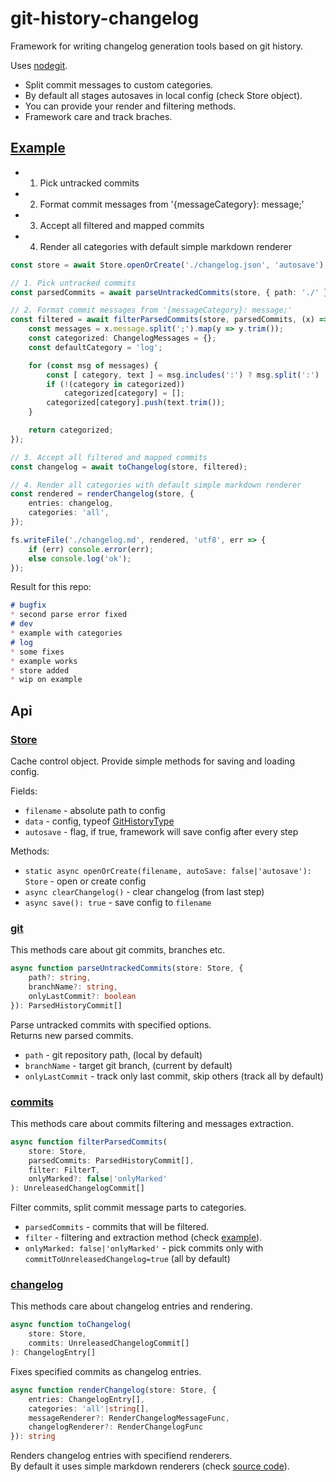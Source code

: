# git-history-changelog

Framework for writing changelog generation tools based on git history.

Uses [nodegit](http://www.nodegit.org/).

* Split commit messages to custom categories.
* By default all stages autosaves in local config (check Store object).
* You can provide your render and filtering methods.
* Framework care and track braches.

## [Example](src/example/example.ts)

* 1. Pick untracked commits
* 2. Format commit messages from '{messageCategory}: message;'
* 3. Accept all filtered and mapped commits
* 4. Render all categories with default simple markdown renderer

```ts
const store = await Store.openOrCreate('./changelog.json', 'autosave');

// 1. Pick untracked commits
const parsedCommits = await parseUntrackedCommits(store, { path: './' });

// 2. Format commit messages from '{messageCategory}: message;'
const filtered = await filterParsedCommits(store, parsedCommits, (x) => {
    const messages = x.message.split(';').map(y => y.trim());
    const categorized: ChangelogMessages = {};
    const defaultCategory = 'log';

    for (const msg of messages) {
        const [ category, text ] = msg.includes(':') ? msg.split(':') : [ defaultCategory, msg ];
        if (!(category in categorized))
            categorized[category] = [];
        categorized[category].push(text.trim());
    }

    return categorized;
});

// 3. Accept all filtered and mapped commits
const changelog = await toChangelog(store, filtered);

// 4. Render all categories with default simple markdown renderer
const rendered = renderChangelog(store, {
    entries: changelog,
    categories: 'all',
});

fs.writeFile('./changelog.md', rendered, 'utf8', err => {
    if (err) console.error(err);
    else console.log('ok');
});
```

Result for this repo:

```md
# bugfix  
* second parse error fixed  
# dev  
* example with categories  
# log  
* some fixes  
* example works  
* store added  
* wip on example
```

## Api

### [Store](src/store.ts)

Cache control object. Provide simple methods for saving and loading config.

Fields:
* `filename` - absolute path to config
* `data` - config, typeof [GitHistoryType](src/types.ts)
* `autosave` - flag, if true, framework will save config after every step

Methods:
* `static async openOrCreate(filename, autoSave: false|'autosave'): Store` - open or create config
* `async clearChangelog()` - clear changelog (from last step)
* `async save(): true` - save config to `filename`

### [git](src/git.ts)

This methods care about git commits, branches etc.

```ts
async function parseUntrackedCommits(store: Store, {
    path?: string,
    branchName?: string,
    onlyLastCommit?: boolean
}): ParsedHistoryCommit[]
```

Parse untracked commits with specified options.  
Returns new parsed commits.

* `path` - git repository path, (local by default)
* `branchName` - target git branch, (current by default)
* `onlyLastCommit` - track only last commit, skip others (track all by default)

### [commits](src/commits.ts)

This methods care about commits filtering and messages extraction.

```ts
async function filterParsedCommits(
    store: Store,
    parsedCommits: ParsedHistoryCommit[],
    filter: FilterT,
    onlyMarked?: false|'onlyMarked'
): UnreleasedChangelogCommit[]
```

Filter commits, split commit message parts to categories.

* `parsedCommits` - commits that will be filtered.
* `filter` - filtering and extraction method (check [example](src/example/example.ts)).
* `onlyMarked: false|'onlyMarked'` - pick commits only with `commitToUnreleasedChangelog=true` (all by default)

### [changelog](src/changelog.ts)

This methods care about changelog entries and rendering.

```ts
async function toChangelog(
    store: Store,
    commits: UnreleasedChangelogCommit[]
): ChangelogEntry[]
```

Fixes specified commits as changelog entries.

```ts
async function renderChangelog(store: Store, {
    entries: ChangelogEntry[],
    categories: 'all'|string[],
    messageRenderer?: RenderChangelogMessageFunc,
    changelogRenderer?: RenderChangelogFunc
}): string
```

Renders changelog entries with specifiend renderers.  
By default it uses simple markdown renderers (check [source code](src/changelog.ts)).